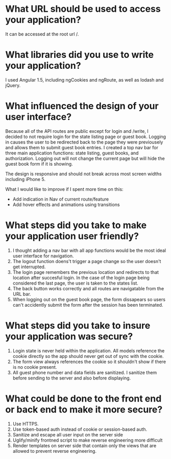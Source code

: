 # What URL should be used to access your application?

It can be accessed at the root url /.

# What libraries did you use to write your application?

I used Angular 1.5, including ngCookies and ngRoute, as well as lodash and jQuery.

# What influenced the design of your user interface?

Because all of the API routes are public except for login and /write, I decided to not require login for the state listing page or guest book. Logging in causes the user to be redirected back to the page they were previousely and allows them to submit guest book entries.
I created a top nav bar for three main application functions: state listing, guest books, and authorization. Logging out will not change the current page but will hide the guest book form if it is showing.

The design is responsive and should not break across most screen widths including iPhone 5.

What I would like to improve if I spent more time on this:
- Add indication in Nav of current route/feature
- Add hover effects and animations using transitions

# What steps did you take to make your application user friendly?

1. I thought adding a nav bar with all app functions would be the most ideal user interface for navigation.
2. The logout function doens't trigger a page change so the user doesn't get interrupted. 
3. The login page remembers the previous location and redirects to that location after succesful login. In the case of the login page being considered the last page, the user is taken to the states list.
4. The back button works correctly and all routes are navigatable from the URL bar.
5. When logging out on the guest book page, the form dissapears so users can't accidently submit the form after the session has been terminated.


# What steps did you take to insure your application was secure?

1. Login state is never held within the application. All models reference the cookie directly so the app should never get out of sync with the cookie.
2. The form view always references the cookie so it shouldn't show if there is no cookie present.
3. All guest phone number and data fields are sanitized. I sanitize them before sending to the server and also before displaying.

# What could be done to the front end or back end to make it more secure?

1. Use HTTPS.
2. Use token-based auth instead of cookie or session-based auth. 
3. Sanitize and escape all user input on the server side
4. Uglify/minify frontned script to make reverse engineering more difficult
5. Render templates on server side that contain only the views that are allowed to prevent reverse engineering.
